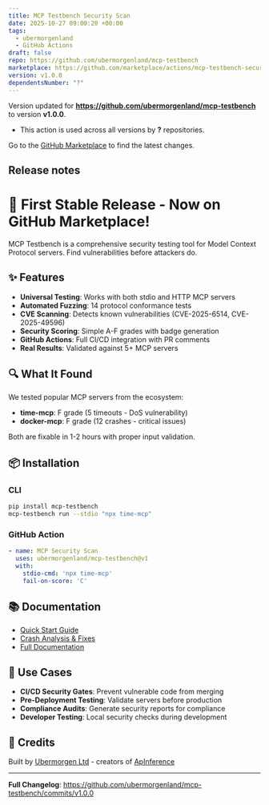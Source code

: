 ```yaml
---
title: MCP Testbench Security Scan
date: 2025-10-27 09:00:20 +00:00
tags:
  - ubermorgenland
  - GitHub Actions
draft: false
repo: https://github.com/ubermorgenland/mcp-testbench
marketplace: https://github.com/marketplace/actions/mcp-testbench-security-scan
version: v1.0.0
dependentsNumber: "?"
---
```



Version updated for **https://github.com/ubermorgenland/mcp-testbench** to version **v1.0.0**.
- This action is used across all versions by **?** repositories.

Go to the [GitHub Marketplace](https://github.com/marketplace/actions/mcp-testbench-security-scan) to find the latest changes.

## Release notes

# 🚀 First Stable Release - Now on GitHub Marketplace!

MCP Testbench is a comprehensive security testing tool for Model Context Protocol servers. Find vulnerabilities before attackers do.

## ✨ Features

- **Universal Testing**: Works with both stdio and HTTP MCP servers
- **Automated Fuzzing**: 14 protocol conformance tests
- **CVE Scanning**: Detects known vulnerabilities (CVE-2025-6514, CVE-2025-49596)
- **Security Scoring**: Simple A-F grades with badge generation
- **GitHub Actions**: Full CI/CD integration with PR comments
- **Real Results**: Validated against 5+ MCP servers

## 🔍 What It Found

We tested popular MCP servers from the ecosystem:

- **time-mcp**: F grade (5 timeouts - DoS vulnerability)
- **docker-mcp**: F grade (12 crashes - critical issues)

Both are fixable in 1-2 hours with proper input validation.

## 📦 Installation

### CLI
```bash
pip install mcp-testbench
mcp-testbench run --stdio "npx time-mcp"
```

### GitHub Action
```yaml
- name: MCP Security Scan
  uses: ubermorgenland/mcp-testbench@v1
  with:
    stdio-cmd: 'npx time-mcp'
    fail-on-score: 'C'
```

## 📚 Documentation

- [Quick Start Guide](https://apinference.com/mcp-testbench/?doc=quickstart)
- [Crash Analysis & Fixes](https://apinference.com/mcp-testbench/?doc=crash-analysis)
- [Full Documentation](https://apinference.com/mcp-testbench/)

## 🎯 Use Cases

- **CI/CD Security Gates**: Prevent vulnerable code from merging
- **Pre-Deployment Testing**: Validate servers before production
- **Compliance Audits**: Generate security reports for compliance
- **Developer Testing**: Local security checks during development

## 🙏 Credits

Built by [Ubermorgen Ltd](https://ubermorgen.land) - creators of [ApInference](https://apinference.com)

---

**Full Changelog**: https://github.com/ubermorgenland/mcp-testbench/commits/v1.0.0


